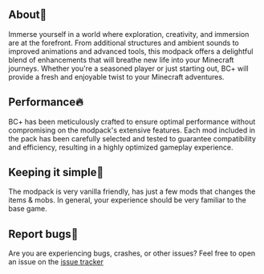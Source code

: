 


## About📖

Immerse yourself in a world where exploration, creativity, and immersion are at the forefront. From additional structures and ambient sounds to improved animations and advanced tools, this modpack offers a delightful blend of enhancements that will breathe new life into your Minecraft journeys. Whether you're a seasoned player or just starting out, BC+ will provide a fresh and enjoyable twist to your Minecraft adventures.

## Performance🔥

BC+ has been meticulously crafted to ensure optimal performance without compromising on the modpack's extensive features. Each mod included in the pack has been carefully selected and tested to guarantee compatibility and efficiency, resulting in a highly optimized gameplay experience.

## Keeping it simple📜

The modpack is very vanilla friendly, has just a few mods that changes the items & mobs. In general, your experience should be very familiar to the base game.

## Report bugs🐞

Are you are experiencing bugs, crashes, or other issues? Feel free to open an issue on the [issue tracker](https://github.com/SeetHH/BetterCraftPlus/issues)
